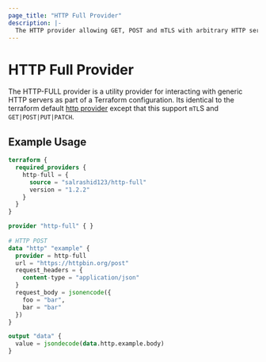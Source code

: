 ```yaml
---
page_title: "HTTP Full Provider"
description: |-
  The HTTP provider allowing GET, POST and mTLS with arbitrary HTTP servers.
---
```


# HTTP Full Provider

The HTTP-FULL provider is a utility provider for interacting with generic HTTP
servers as part of a Terraform configuration.  Its identical to the terraform default 
[http provider](https://registry.terraform.io/providers/hashicorp/http/latest/docs/data-sources/http) except that this support `mTL`S and `GET|POST|PUT|PATCH`.


## Example Usage

```terraform
terraform {
  required_providers {
    http-full = {
      source = "salrashid123/http-full"
      version = "1.2.2"
    }
  }
}

provider "http-full" { }
 
# HTTP POST 
data "http" "example" {
  provider = http-full
  url = "https://httpbin.org/post"
  request_headers = {
    content-type = "application/json"
  }
  request_body = jsonencode({
    foo = "bar",
    bar = "bar"
  })
}

output "data" {
  value = jsondecode(data.http.example.body)
}
```